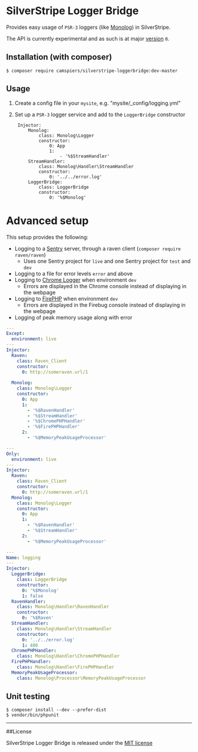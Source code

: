 # SilverStripe Logger Bridge

Provides easy usage of `PSR-3` loggers (like [Monolog](https://github.com/Seldaek/monolog)) in SilverStripe.

The API is currently experimental and as such is at major [version](http://semver.org/) `0`.

## Installation (with composer)

	$ composer require camspiers/silverstripe-loggerbridge:dev-master

## Usage

1. Create a config file in your `mysite`, e.g. "mysite/_config/logging.yml"
2. Set up a `PSR-3` logger service and add to the `LoggerBridge` constructor

		Injector:
			Monolog:
				class: Monolog\Logger
				constructor:
					0: App
					1:
						- '%$StreamHandler'
			StreamHandler:
				class: Monolog\Handler\StreamHandler
				constructor:
					0: '../../error.log'
			LoggerBridge:
				class: LoggerBridge
				constructor:
					0: '%$Monolog'

# Advanced setup

This setup provides the following:

* Logging to a [Sentry](https://getsentry.com/welcome/) server, through a raven client (`composer require raven/raven`)
	* Uses one Sentry project for `live` and one Sentry project for `test` and `dev`
* Logging to a file for error levels `error` and above
* Logging to [Chrome Logger](http://craig.is/writing/chrome-logger) when environment `dev`
	* Errors are displayed in the Chrome console instead of displaying in the webpage
* Logging to [FirePHP](http://www.firephp.org/) when environment `dev`
	* Errors are displayed in the Firebug console instead of displaying in the webpage
* Logging of peak memory usage along with error

```yml
---
Except:
  environment: live
---
Injector:
  Raven:
    class: Raven_Client
    constructor:
      0: http://someraven.url/1
      
  Monolog:
    class: Monolog\Logger
    constructor:
      0: App
      1:
        - '%$RavenHandler'
        - '%$StreamHandler'
        - '%$ChromePHPHandler'
        - '%$FirePHPHandler'
      2:
        - '%$MemoryPeakUsageProcessor'

---
Only:
  environment: live
---
Injector:
  Raven:
    class: Raven_Client
    constructor:
      0: http://someraven.url/1
  Monolog:
    class: Monolog\Logger
    constructor:
      0: App
      1:
        - '%$RavenHandler'
        - '%$StreamHandler'
      2:
        - '%$MemoryPeakUsageProcessor'

---
Name: logging
---
Injector:
  LoggerBridge:
    class: LoggerBridge
    constructor:
      0: '%$Monolog'
      1: false
  RavenHandler:
    class: Monolog\Handler\RavenHandler
    constructor:
      0: '%$Raven'
  StreamHandler:
    class: Monolog\Handler\StreamHandler
    constructor:
      0: '../../error.log'
      1: 400
  ChromePHPHandler:
    class: Monolog\Handler\ChromePHPHandler
  FirePHPHandler:
    class: Monolog\Handler\FirePHPHandler
  MemoryPeakUsageProcessor:
    class: Monolog\Processor\MemoryPeakUsageProcessor
```

## Unit testing

    $ composer install --dev --prefer-dist
    $ vendor/bin/phpunit
    
---
##License

SilverStripe Logger Bridge is released under the [MIT license](http://camspiers.mit-license.org/)
